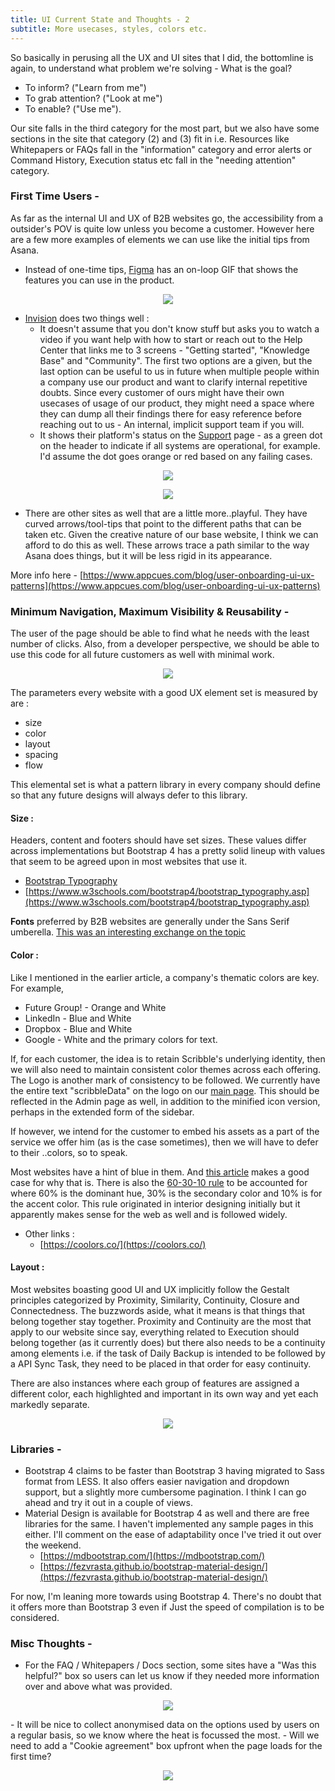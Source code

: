 ```yaml
---
title: UI Current State and Thoughts - 2
subtitle: More usecases, styles, colors etc.
---
```


So basically in perusing all the UX and UI sites that I did, the bottomline is again, to understand what problem we're solving - What is the goal?
- To inform? ("Learn from me")
- To grab attention? ("Look at me")
- To enable? ("Use me").

Our site falls in the third category for the most part, but we also have some sections in the site that category (2) and (3) fit in i.e. Resources like Whitepapers or FAQs fall in the "information" category and error alerts or Command History, Execution status etc fall in the "needing attention" category.


### First Time Users -


As far as the internal UI and UX of B2B websites go, the accessibility from a outsider's POV is quite low unless you become a customer. However here are a few more examples of elements we can use like the initial tips from Asana.

- Instead of one-time tips,  [Figma](https://www.figma.com/) has an on-loop GIF that shows the features you can use in the product.

<p align="center">
<img src="../../img/scribble/scribble_01.gif"></p>

- [Invision](https://www.invisionapp.com/) does two things well :
	- It doesn't assume that you don't know stuff but asks you to watch a video if you want help with how to start or reach out to the Help Center that links me to 3 screens - "Getting started", "Knowledge Base" and "Community". The first two options are a given, but the last option can be useful to us in future when multiple people within a company use our product and want to clarify internal repetitive doubts. Since every customer of ours might have their own usecases of usage of our product, they might need a space where they can dump all their findings there for easy reference before reaching out to us - An internal, implicit support team if you will. 
	- It shows their platform's status on the [Support](https://support.invisionapp.com/hc/en-us) page - as a green dot on the header to indicate if all systems are operational, for example. I'd assume the dot goes orange or red based on any failing cases.

<p align="center">
<img src="../../img/scribble/26.png"></p>

<p align="center">
<img src="../../img/scribble/25.png"></p>



- There are other sites as well that are a little more..playful. They have curved arrows/tool-tips that point to the different paths that can be taken etc. Given the creative nature of our base website, I think we can afford to do this as well. These arrows trace a path similar to the way Asana does things, but it will be less rigid in its appearance. 

More info here - [https://www.appcues.com/blog/user-onboarding-ui-ux-patterns](https://www.appcues.com/blog/user-onboarding-ui-ux-patterns)


### Minimum Navigation, Maximum Visibility & Reusability - 

The user of the page should be able to find what he needs with the least number of clicks.
Also, from a developer perspective, we should be able to use this code for all future customers as well with minimal work.

<p align="center">
<img src="../../img/scribble/23.png"></p>


The parameters every website with a good UX element set is measured by are : 
- size
- color
- layout
- spacing
- flow

This elemental set is what a pattern library in every company should define so that any future designs will always defer to this library. 

#### Size : 
Headers, content and footers should have set sizes. These values differ across implementations but Bootstrap 4 has a pretty solid lineup with values that seem to be agreed upon in most websites that use it. 

- [Bootstrap Typography](https://getbootstrap.com/docs/4.1/content/typography/)
- [https://www.w3schools.com/bootstrap4/bootstrap_typography.asp](https://www.w3schools.com/bootstrap4/bootstrap_typography.asp)

<b>Fonts</b> preferred by B2B websites are generally under the Sans Serif umberella. [This was an interesting exchange on the topic](https://www.marsdenmarketing.com/blog/bid/182246/The-Impact-of-Fonts-on-B2B-Website-Design-and-Branding)

#### Color : 

Like I mentioned in the earlier article, a company's thematic colors are key. For example,

- Future Group! - Orange and White
- LinkedIn - Blue and White 
- Dropbox - Blue and White
- Google - White and the primary colors for text.

If, for each customer, the idea is to retain Scribble's underlying identity, then we will also need to maintain consistent color themes across each offering. The Logo is another mark of consistency to be followed. We currently have the entire text "scribbleData" on the logo on our [main page](https://www.scribbledata.io/). This should be reflected in the Admin page as well, in addition to the minified icon version, perhaps in the extended form of the sidebar.

If however, we intend for the customer to embed his assets as a part of the service we offer him (as is the case sometimes), then we will have to defer to their ..colors, so to speak. 

Most websites have a hint of blue in them. And [this article](https://uxplanet.org/the-most-important-color-in-ui-design-d4f23aefffdf) makes a good case for why that is. There is also the [60-30-10 rule](https://blog.prototypr.io/how-to-use-colors-in-ui-design-16406ec06753) to be accounted for where 60% is the dominant hue, 30% is the secondary color and 10% is for the accent color. This rule originated in interior designing initially but it apparently makes sense for the web as well and is followed widely. 

- Other links : 
	- [https://coolors.co/](https://coolors.co/)

#### Layout : 

Most websites boasting good UI and UX implicitly follow the Gestalt principles categorized by Proximity, Similarity, Continuity, Closure and Connectedness. The buzzwords aside, what it means is that things that belong together stay together. 
Proximity and Continuity are the most that apply to our website since say, everything related to Execution should belong together (as it currently does) but there also needs to be a continuity among elements i.e. if the task of Daily Backup is intended to be followed by a API Sync Task, they need to be placed in that order for easy continuity.

There are also instances where each group of features are assigned a different color, each highlighted and important in its own way and yet each markedly separate. 

<p align="center">
<img src="../../img/scribble/22.png"></p>

### Libraries -

- Bootstrap 4 claims to be faster than Bootstrap 3 having migrated to Sass format from LESS. 
It also offers easier navigation and dropdown support, but a slightly more cumbersome pagination. I think I can go ahead and try it out in a couple of views. 
- Material Design is available for Bootstrap 4 as well and there are free libraries for the same. I haven't implemented any sample pages in this either. I'll comment on the ease of adaptability once I've tried it out over the weekend.
	- [https://mdbootstrap.com/](https://mdbootstrap.com/)
	- [https://fezvrasta.github.io/bootstrap-material-design/](https://fezvrasta.github.io/bootstrap-material-design/)

For now, I'm leaning more towards using Bootstrap 4. There's no doubt that it offers more than Bootstrap 3 even if Just the speed of compilation is to be considered.

### Misc Thoughts -

- For the FAQ / Whitepapers / Docs section, some sites have a "Was this helpful?" box so users can let us know if they needed more information over and above what was provided.
<p align="center">
<img src="../../img/scribble/24.png"></p>
- It will be nice to collect anonymised data on the options used by users on a regular basis, so we know where the heat is focussed the most.
- Will we need to add a "Cookie agreement" box upfront when the page loads for the first time?
<p align="center">
<img src="../../img/scribble/16.png"></p>